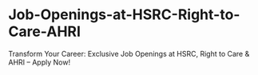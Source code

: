 # Job-Openings-at-HSRC-Right-to-Care-AHRI
Transform Your Career: Exclusive Job Openings at HSRC, Right to Care &amp; AHRI – Apply Now!
